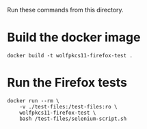 Run these commands from this directory.

# Build the docker image

```
docker build -t wolfpkcs11-firefox-test .
```

# Run the Firefox tests

```
docker run --rm \
	-v ./test-files:/test-files:ro \
	wolfpkcs11-firefox-test \
	bash /test-files/selenium-script.sh
```
